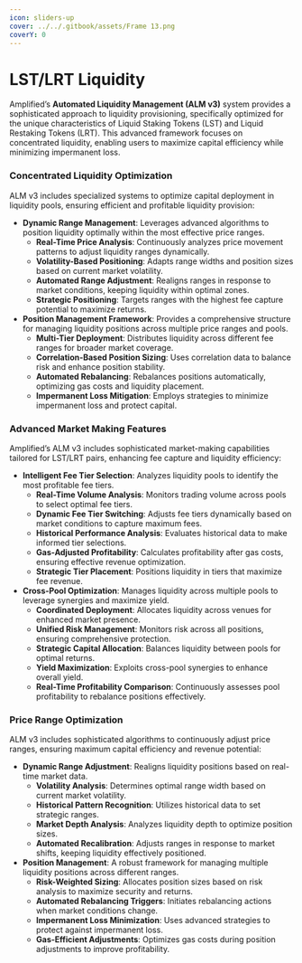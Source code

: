 ```yaml
---
icon: sliders-up
cover: ../../.gitbook/assets/Frame 13.png
coverY: 0
---
```


# LST/LRT Liquidity

Amplified’s **Automated Liquidity Management (ALM v3)** system provides a sophisticated approach to liquidity provisioning, specifically optimized for the unique characteristics of Liquid Staking Tokens (LST) and Liquid Restaking Tokens (LRT). This advanced framework focuses on concentrated liquidity, enabling users to maximize capital efficiency while minimizing impermanent loss.

### **Concentrated Liquidity Optimization**

ALM v3 includes specialized systems to optimize capital deployment in liquidity pools, ensuring efficient and profitable liquidity provision:

* **Dynamic Range Management**: Leverages advanced algorithms to position liquidity optimally within the most effective price ranges.
  * **Real-Time Price Analysis**: Continuously analyzes price movement patterns to adjust liquidity ranges dynamically.
  * **Volatility-Based Positioning**: Adapts range widths and position sizes based on current market volatility.
  * **Automated Range Adjustment**: Realigns ranges in response to market conditions, keeping liquidity within optimal zones.
  * **Strategic Positioning**: Targets ranges with the highest fee capture potential to maximize returns.
* **Position Management Framework**: Provides a comprehensive structure for managing liquidity positions across multiple price ranges and pools.
  * **Multi-Tier Deployment**: Distributes liquidity across different fee ranges for broader market coverage.
  * **Correlation-Based Position Sizing**: Uses correlation data to balance risk and enhance position stability.
  * **Automated Rebalancing**: Rebalances positions automatically, optimizing gas costs and liquidity placement.
  * **Impermanent Loss Mitigation**: Employs strategies to minimize impermanent loss and protect capital.

### **Advanced Market Making Features**

Amplified’s ALM v3 includes sophisticated market-making capabilities tailored for LST/LRT pairs, enhancing fee capture and liquidity efficiency:

* **Intelligent Fee Tier Selection**: Analyzes liquidity pools to identify the most profitable fee tiers.
  * **Real-Time Volume Analysis**: Monitors trading volume across pools to select optimal fee tiers.
  * **Dynamic Fee Tier Switching**: Adjusts fee tiers dynamically based on market conditions to capture maximum fees.
  * **Historical Performance Analysis**: Evaluates historical data to make informed tier selections.
  * **Gas-Adjusted Profitability**: Calculates profitability after gas costs, ensuring effective revenue optimization.
  * **Strategic Tier Placement**: Positions liquidity in tiers that maximize fee revenue.
* **Cross-Pool Optimization**: Manages liquidity across multiple pools to leverage synergies and maximize yield.
  * **Coordinated Deployment**: Allocates liquidity across venues for enhanced market presence.
  * **Unified Risk Management**: Monitors risk across all positions, ensuring comprehensive protection.
  * **Strategic Capital Allocation**: Balances liquidity between pools for optimal returns.
  * **Yield Maximization**: Exploits cross-pool synergies to enhance overall yield.
  * **Real-Time Profitability Comparison**: Continuously assesses pool profitability to rebalance positions effectively.

### **Price Range Optimization**

ALM v3 includes sophisticated algorithms to continuously adjust price ranges, ensuring maximum capital efficiency and revenue potential:

* **Dynamic Range Adjustment**: Realigns liquidity positions based on real-time market data.
  * **Volatility Analysis**: Determines optimal range width based on current market volatility.
  * **Historical Pattern Recognition**: Utilizes historical data to set strategic ranges.
  * **Market Depth Analysis**: Analyzes liquidity depth to optimize position sizes.
  * **Automated Recalibration**: Adjusts ranges in response to market shifts, keeping liquidity effectively positioned.
* **Position Management**: A robust framework for managing multiple liquidity positions across different ranges.
  * **Risk-Weighted Sizing**: Allocates position sizes based on risk analysis to maximize security and returns.
  * **Automated Rebalancing Triggers**: Initiates rebalancing actions when market conditions change.
  * **Impermanent Loss Minimization**: Uses advanced strategies to protect against impermanent loss.
  * **Gas-Efficient Adjustments**: Optimizes gas costs during position adjustments to improve profitability.
